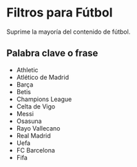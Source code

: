 # Filtros para Fútbol
Suprime la mayoría del contenido de fútbol.

## Palabra clave o frase
- Athletic
- Atlético de Madrid
- Barça
- Betis
- Champions League
- Celta de Vigo
- Messi
- Osasuna
- Rayo Vallecano
- Real Madrid
- Uefa
- FC Barcelona
- Fifa
